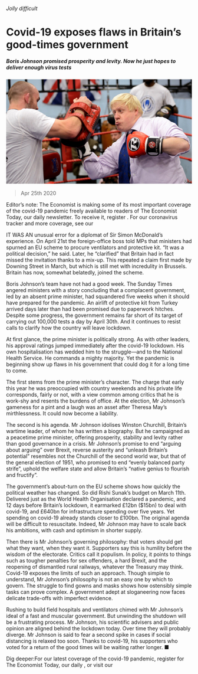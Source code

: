 ###### Jolly difficult

# Covid-19 exposes flaws in Britain’s good-times government 

##### Boris Johnson promised prosperity and levity. Now he just hopes to deliver enough virus tests 

![image](images/20200425_BRP501.jpg) 

> Apr 25th 2020 

Editor’s note: The Economist is making some of its most important coverage of the covid-19 pandemic freely available to readers of The Economist Today, our daily newsletter. To receive it, register . For our coronavirus tracker and more coverage, see our 

IT WAS AN unusual error for a diplomat of Sir Simon McDonald’s experience. On April 21st the foreign-office boss told MPs that ministers had spurned an EU scheme to procure ventilators and protective kit. “It was a political decision,” he said. Later, he “clarified” that Britain had in fact missed the invitation thanks to a mix-up. This repeated a claim first made by Downing Street in March, but which is still met with incredulity in Brussels. Britain has now, somewhat belatedly, joined the scheme.

Boris Johnson’s team have not had a good week. The Sunday Times angered ministers with a story concluding that a complacent government, led by an absent prime minister, had squandered five weeks when it should have prepared for the pandemic. An airlift of protective kit from Turkey arrived days later than had been promised due to paperwork hitches. Despite some progress, the government remains far short of its target of carrying out 100,000 tests a day by April 30th. And it continues to resist calls to clarify how the country will leave lockdown.


At first glance, the prime minister is politically strong. As with other leaders, his approval ratings jumped immediately after the covid-19 lockdown. His own hospitalisation has wedded him to the struggle—and to the National Health Service. He commands a mighty majority. Yet the pandemic is beginning show up flaws in his government that could dog it for a long time to come.

The first stems from the prime minister’s character. The charge that early this year he was preoccupied with country weekends and his private life corresponds, fairly or not, with a view common among critics that he is work-shy and resents the burdens of office. At the election, Mr Johnson’s gameness for a pint and a laugh was an asset after Theresa May’s mirthlessness. It could now become a liability.

The second is his agenda. Mr Johnson idolises Winston Churchill, Britain’s wartime leader, of whom he has written a biography. But he campaigned as a peacetime prime minister, offering prosperity, stability and levity rather than good governance in a crisis. Mr Johnson’s promise to end “arguing about arguing” over Brexit, reverse austerity and “unleash Britain’s potential” resembles not the Churchill of the second world war, but that of the general election of 1951, who promised to end “evenly balanced party strife”, uphold the welfare state and allow Britain’s “native genius to flourish and fructify”.

The government’s about-turn on the EU scheme shows how quickly the political weather has changed. So did Rishi Sunak’s budget on March 11th. Delivered just as the World Health Organisation declared a pandemic, and 12 days before Britain’s lockdown, it earmarked £12bn ($15bn) to deal with covid-19, and £640bn for infrastructure spending over five years. Yet spending on covid-19 already stands closer to £100bn. The original agenda will be difficult to resuscitate. Indeed, Mr Johnson may have to scale back his ambitions, with cash and optimism in shorter supply.

Then there is Mr Johnson’s governing philosophy: that voters should get what they want, when they want it. Supporters say this is humility before the wisdom of the electorate. Critics call it populism. In policy, it points to things such as tougher penalties for sex offenders, a hard Brexit, and the reopening of dismantled rural railways, whatever the Treasury may think. Covid-19 exposes the limits of such an approach. Though simple to understand, Mr Johnson’s philosophy is not an easy one by which to govern. The struggle to find gowns and masks shows how ostensibly simple tasks can prove complex. A government adept at sloganeering now faces delicate trade-offs with imperfect evidence.

Rushing to build field hospitals and ventilators chimed with Mr Johnson’s ideal of a fast and muscular government. But unwinding the shutdown will be a frustrating process. Mr Johnson, his scientific advisers and public opinion are aligned behind the lockdown today. Over time they will probably diverge. Mr Johnson is said to fear a second spike in cases if social distancing is relaxed too soon. Thanks to covid-19, his supporters who voted for a return of the good times will be waiting rather longer. ■

Dig deeper:For our latest coverage of the covid-19 pandemic, register for The Economist Today, our daily , or visit our 

